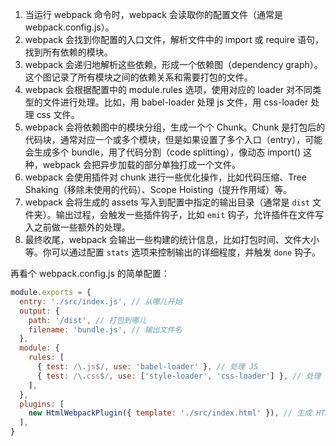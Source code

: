 1. 当运行 webpack 命令时，webpack 会读取你的配置文件（通常是 webpack.config.js）。
2. webpack 会找到你配置的入口文件，解析文件中的 import 或 require 语句，找到所有依赖的模块。
3. webpack 会递归地解析这些依赖，形成一个依赖图（dependency graph）。这个图记录了所有模块之间的依赖关系和需要打包的文件。
4. webpack 会根据配置中的 module.rules 选项，使用对应的 loader 对不同类型的文件进行处理。比如，用 babel-loader 处理 js 文件，用 css-loader 处理 css 文件。
5. webpack 会将依赖图中的模块分组，生成一个个 Chunk。Chunk 是打包后的代码块，通常对应一个或多个模块，但是如果设置了多个入口（entry），可能会生成多个 bundle，用了代码分割（code splitting），像动态 import() 这种，webpack 会把异步加载的部分单独打成一个文件。
6. webpack 会使用插件对 chunk 进行一些优化操作，比如代码压缩、Tree Shaking（移除未使用的代码）、Scope Hoisting（提升作用域）等。
7. webpack 会将生成的 assets 写入到配置中指定的输出目录（通常是 `dist` 文件夹）。输出过程，会触发一些插件钩子，比如 `emit` 钩子，允许插件在文件写入之前做一些额外的处理。
8. 最终收尾，webpack 会输出一些构建的统计信息，比如打包时间、文件大小等。你可以通过配置 `stats` 选项来控制输出的详细程度，并触发 `done` 钩子。



再看个 webpack.config.js 的简单配置：

```js
module.exports = {
  entry: './src/index.js', // 从哪儿开始
  output: {
    path: '/dist', // 打包到哪儿
    filename: 'bundle.js', // 输出文件名
  },
  module: {
    rules: [
      { test: /\.js$/, use: 'babel-loader' }, // 处理 JS
      { test: /\.css$/, use: ['style-loader', 'css-loader'] }, // 处理 CSS
    ],
  },
  plugins: [
    new HtmlWebpackPlugin({ template: './src/index.html' }), // 生成 HTML
  ],
}
```
